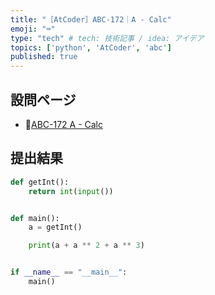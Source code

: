 ```yaml
---
title: "［AtCoder］ABC-172｜A - Calc"
emoji: "⌨️"
type: "tech" # tech: 技術記事 / idea: アイデア
topics: ['python', 'AtCoder', 'abc']
published: true
---
```


## 設問ページ

- 🔗[ABC-172 A - Calc](https://atcoder.jp/contests/abc172/tasks/abc172_a)

## 提出結果

```python
def getInt():
    return int(input())


def main():
    a = getInt()

    print(a + a ** 2 + a ** 3)


if __name__ == "__main__":
    main()
```

